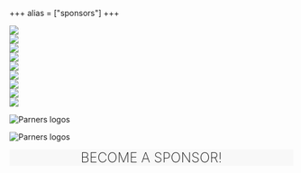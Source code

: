 +++
alias = ["sponsors"]
+++

<!--
<div class="mobileHide">
    <p style="text-align: center">
        <font size="+3"> Co-organizers </font>
    </p>    
</div>

<div class="hide-on-desktop">
    <p style="text-align: center">
        <font size="+2"> Co-organizers </font>
    </p>        
</div>
-->

<div class="container_coorg">
	<div class="button"> <a href="https://solo-inline.com/"><img src="/img/sponsorlogos/BoutiqueSoloInline.png"></a> </div> 
    <div class="button"> <a href="https://hochelaga.ca/"><img src="/img/sponsorlogos/Hochelaga2.png"></a> </div>
</div>

<!--
<div class="mobileHide">
    <p style="text-align: center">
        <font size="+3"> Main Sponsors </font>
    </p>    
</div>

<div class="hide-on-desktop">
    <p style="text-align: center">
        <font size="+2"> Main Sponsors </font>
    </p>        
</div>
-->

<div class="container_sponsors1">
  <div class="button"> <a href="https://www.rollerblade.com/canada/"><img src="/img/sponsorlogos/Rollerblade.png"> </a> </div>   
</div>

<div class="container_sponsors3">
	<div class="button"> <a href="https://www.echoskates.com/"><img src="/img/sponsorlogos/Echo.png"> </a>  </div>
     <div class="button"> <a href="https://k2skates.com/"><img src="/img/sponsorlogos/K2_resized.png"> </a>  </div>
    <div class="button"> <a href="https://impalarollerskates.com/"><img src="/img/sponsorlogos/Impala.jpg"> </a> </div>
</div>

<div class="container_sponsors3">
	<div class="button"> <a href="https://riedellskates.com/"><img src="/img/sponsorlogos/Riedell_resized.png"> </a> </div>
	<div class="button"> <a href="https://brunnyhardcore.com/"><img src="/img/sponsorlogos/Brunny_resized.jpg"> </a>  </div>
    <div class="button"> <a href="https://www.skatepro.ca/en/"><img src="/img/sponsorlogos/Skatepro.jpg"> </a>  </div>
</div>


<style type="text/css">
        .mobileHide { display: inline;}
        /* Smartphone Portrait and Landscape */
        @media only screen
        and (min-device-width : 320px)
        and (max-device-width : 480px){  .mobileHide { display: none;}}
     </style>

<style type="text/css">
@media screen and (min-width: 481px) {
  .hide-on-desktop {
    display: none;
  }
}
 </style>

<!--
<div class="mobileHide">
    <p style="text-align: center">
        <font size="+3"> Sponsoring Partners </font>
    </p>    
</div>

<div class="hide-on-desktop">
    <p style="text-align: center">
        <font size="+2"> Sponsoring Partners </font>
    </p>        
</div>
-->

![Parners logos](/img/sponsorlogos/sponsoringpartners_grid.png "100%")

<!--
<div class="mobileHide">
    <p style="text-align: center">
        <font size="+3"> Partners </font>
    </p>    
</div>

<div class="hide-on-desktop">
    <p style="text-align: center">
        <font size="+2"> Partners </font>
    </p>        
</div>
-->

![Parners logos](/img/sponsorlogos/partners_logos.png "100%")


<div class="container">
	<div style="background-color: #f8f8f8;" class="bg-white text-center mx-2 px-4 py-10 flex flex-row justify-center items-center duration-300 transform h-full hover:-translate-y-1 hover:shadow-lg"> <a style="text-decoration:none; font-weight:200" href="/en/sponsor-us/"><p style="text-align: center">
<font size="+2"> BECOME A SPONSOR! </font> </p>
    </a> 
</div>




